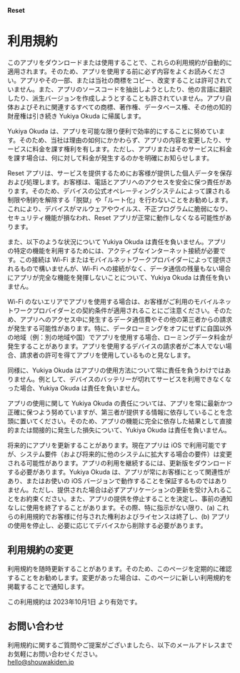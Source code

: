 **Reset**

# 利用規約

このアプリをダウンロードまたは使用することで、これらの利用規約が自動的に適用されます。そのため、アプリを使用する前に必ず内容をよくお読みください。アプリやその一部、または当社の商標をコピー、改変することは許可されていません。また、アプリのソースコードを抽出しようとしたり、他の言語に翻訳したり、派生バージョンを作成しようとすることも許されていません。アプリ自体およびそれに関連するすべての商標、著作権、データベース権、その他の知的財産権は引き続き Yukiya Okuda に帰属します。

Yukiya Okuda は、アプリを可能な限り便利で効率的にすることに努めています。そのため、当社は理由の如何にかかわらず、アプリの内容を変更したり、サービスに料金を課す権利を有します。ただし、アプリまたはそのサービスに料金を課す場合は、何に対して料金が発生するのかを明確にお知らせします。

Reset アプリは、サービスを提供するためにお客様が提供した個人データを保存および処理します。お客様は、電話とアプリへのアクセスを安全に保つ責任があります。そのため、デバイスの公式オペレーティングシステムによって課される制限や制約を解除する「脱獄」や「ルート化」を行わないことをお勧めします。これにより、デバイスがマルウェアやウイルス、不正プログラムに脆弱になり、セキュリティ機能が損なわれ、Reset アプリが正常に動作しなくなる可能性があります。

また、以下のような状況について Yukiya Okuda は責任を負いません。アプリの特定の機能を利用するためには、アクティブなインターネット接続が必要です。この接続は Wi-Fi またはモバイルネットワークプロバイダーによって提供されるもので構いませんが、Wi-Fi への接続がなく、データ通信の残量もない場合にアプリが完全な機能を発揮しないことについて、Yukiya Okuda は責任を負いません。

Wi-Fi のないエリアでアプリを使用する場合は、お客様がご利用のモバイルネットワークプロバイダーとの契約条件が適用されることにご注意ください。そのため、アプリへのアクセス中に発生するデータ通信費やその他の第三者からの請求が発生する可能性があります。特に、データローミングをオフにせずに自国以外の地域（例：別の地域や国）でアプリを使用する場合、ローミングデータ料金が発生することがあります。アプリを使用するデバイスの請求者がご本人でない場合、請求者の許可を得てアプリを使用しているものと見なします。

同様に、Yukiya Okuda はアプリの使用方法について常に責任を負うわけではありません。例として、デバイスのバッテリーが切れてサービスを利用できなくなった場合、Yukiya Okuda は責任を負いません。

アプリの使用に関して Yukiya Okuda の責任については、アプリを常に最新かつ正確に保つよう努めていますが、第三者が提供する情報に依存していることを念頭に置いてください。そのため、アプリの機能に完全に依存した結果として直接的または間接的に発生した損失について、Yukiya Okuda は責任を負いません。

将来的にアプリを更新することがあります。現在アプリは iOS で利用可能ですが、システム要件（および将来的に他のシステムに拡大する場合の要件）は変更される可能性があります。アプリの利用を継続するには、更新版をダウンロードする必要があります。Yukiya Okuda は、アプリが常にお客様にとって関連性があり、またはお使いの iOS バージョンで動作することを保証するものではありません。ただし、提供された場合は必ずアプリケーションの更新を受け入れることをお約束ください。また、アプリの提供を停止することを決定し、事前の通知なしに使用を終了することがあります。その際、特に指示がない限り、(a) これらの利用規約でお客様に付与された権利およびライセンスは終了し、(b) アプリの使用を停止し、必要に応じてデバイスから削除する必要があります。

## 利用規約の変更

利用規約を随時更新することがあります。そのため、このページを定期的に確認することをお勧めします。変更があった場合は、このページに新しい利用規約を掲載することで通知します。

この利用規約は 2023年10月1日 より有効です。

## お問い合わせ

利用規約に関するご質問やご提案がございましたら、以下のメールアドレスまでお気軽にお問い合わせください。  
hello@shouwakiden.jp
